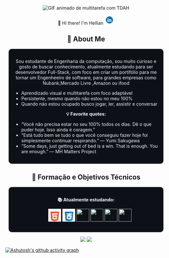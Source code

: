 <p align="center">
  <img src="https://raw.githubusercontent.com/HellianP/HellianP/main/Helliantdah.gif" width="480" alt="GIF animado de multitarefa com TDAH">
</p>

<p align="center">
  👋 Hi there! I'm Hellian <a href="https://www.linkedin.com/in/hellianpeixinho/" target="_blank">
  <img src="https://raw.githubusercontent.com/HellianP/HellianP/refs/heads/main/linkedin.gif" width="30" height="30" /> </a>
</p>

<h2 align="center">🧠 About Me</h2>
<div align="center" style="border:1px solid #444; border-radius:10px; padding:15px; margin:10px; background-color:#0d1117; color:#f0f6fc">
  <p>
   Sou estudante de Engenharia da computação, sou muito curioso e gosto de buscar conhecimento, atualmente estudando para ser desenvolvedor Full-Stack, com foco em criar um portifólio para me tornar um Engenheeiro de software, para grandes empresas como Nubank,Mercado Livre ,Amazon ou ifood
  </p>
  <ul align="left">
    <li>Aprendizado visual e multitarefa com foco adaptável</li>
    <li>Persistente, mesmo quando não estou no meu 100%</li>
    <li>Quando não estou ocupado busco jogar, ler, assistir e conversar
  </ul>

  <p><strong>💡 Favorite quotes:</strong></p>
  <ul align="left">
    <li>“Você não precisa estar no seu 100% todos os dias. Dê o que puder hoje. Isso ainda é coragem.”</li>
    <li>“Está tudo bem se tudo o que você conseguiu fazer hoje foi simplesmente continuar respirando.” — Yumi Sakugawa</li>
    <li>“Some days, just getting out of bed is a win. That is enough. You are enough.” — MH Matters Project</li>
  </ul>
</div>

</div>

<h2 align="center">🚀 Formação e Objetivos Técnicos</h2>
<div align="center" style="border:1px solid #444; border-radius:10px; padding:15px; margin:10px; background-color:#0d1117; color:#f0f6fc">
  <p><strong>📚 Atualmente estudando:</strong></p>
  <ul align="left">
    <p align="center">
<img src="https://raw.githubusercontent.com/HellianP/HellianP/refs/heads/main/html5.gif" width="40" height="40"/>
<img src="https://raw.githubusercontent.com/HellianP/HellianP/refs/heads/main/css3.gif" width="40" height="40"/> 
<img src="https://user-images.githubusercontent.com/74038190/212257454-16e3712e-945a-4ca2-b238-408ad0bf87e6.gif" width="40" height="40"/>
<img src=https://user-images.githubusercontent.com/74038190/212257472-08e52665-c503-4bd9-aa20-f5a4dae769b5.gif width="40" height="40"/>  
<img src="https://cdn.jsdelivr.net/gh/devicons/devicon@latest/icons/amazonwebservices/amazonwebservices-original-wordmark.svg" width="40" height="40"/> 
 <img src="https://cdn.jsdelivr.net/gh/devicons/devicon@latest/icons/azuresqldatabase/azuresqldatabase-original.svg" width="40" height="40" />
          


          
<p align="center">
</div>

<p align="center">
  <img height="150em" loading="lazy" src="https://github-readme-stats.vercel.app/api/top-langs/?username=HellianP&layout=compact&langs_count=7&theme=dracula"/>
  <img height="150em" loading="lazy" src="https://github-readme-stats.vercel.app/api?username=HellianP&show_icons=true&theme=dracula&include_all_commits=true&count_private=true"/>
</p>

[![Ashutosh's github activity graph](https://github-readme-activity-graph.vercel.app/graph?username=HellianP&theme=react-dark)](https://github.com/ashutosh00710/github-readme-activity-graph)

